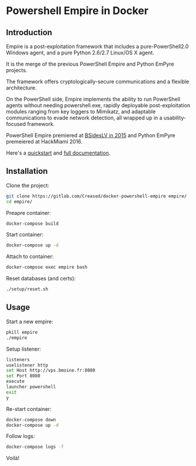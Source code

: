 Powershell Empire in Docker
===========================

## Introduction ##

Empire is a post-exploitation framework that includes a pure-PowerShell2.0 Windows agent, and a pure Python 2.6/2.7 Linux/OS X agent.

It is the merge of the previous PowerShell Empire and Python EmPyre projects.

The framework offers cryptologically-secure communications and a flexible architecture.

On the PowerShell side, Empire implements the ability to run PowerShell agents without needing powershell.exe, rapidly deployable post-exploitation modules ranging from key loggers to Mimikatz, and adaptable communications to evade network detection, all wrapped up in a usability-focused framework.

PowerShell Empire premiered at [BSidesLV in 2015](https://www.youtube.com/watch?v=Pq9t59w0mUI) and Python EmPyre premeiered at HackMiami 2016.

Here's a [quickstart](http://www.powershellempire.com/?page_id=110) and [full documentation](http://www.powershellempire.com/?page_id=83).


## Installation ##

Clone the project:

```bash
git clone https://gitlab.com/Creased/docker-powershell-empire empire/
cd empire/

```

Preapre container:

```bash
docker-compose build

```

Start container:

```bash
docker-compose up -d

```

Attach to container:

```bash
docker-compose exec empire bash

```

Reset databases (and certs):

```bash
./setup/reset.sh

```

## Usage ##

Start a new empire:

```bash
pkill empire
./empire

```

Setup listener:

```bash
listeners
uselistener http
set Host http://vps.bmoine.fr:8080
set Port 8080
execute
launcher powershell
exit
y

```

Re-start container:

```bash
docker-compose down
docker-compose up -d

```

Follow logs:

```bash
docker-compose logs -f

```

Voilà!
